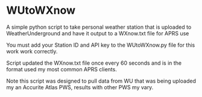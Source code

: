 # WUtoWXnow
A simple python script to take personal weather station that is uploaded to WeatherUnderground and have it output to a WXnow.txt file for APRS use

You must add your Station ID and API key to the WUtoWXnow.py file for this work work correctly.

Script updated the WXnow.txt file once every 60 seconds and is in the format used my most common APRS clients.

Note this script was designed to pull data from WU that was being uploaded my an Accurite Atlas PWS, results with other PWS my vary.
